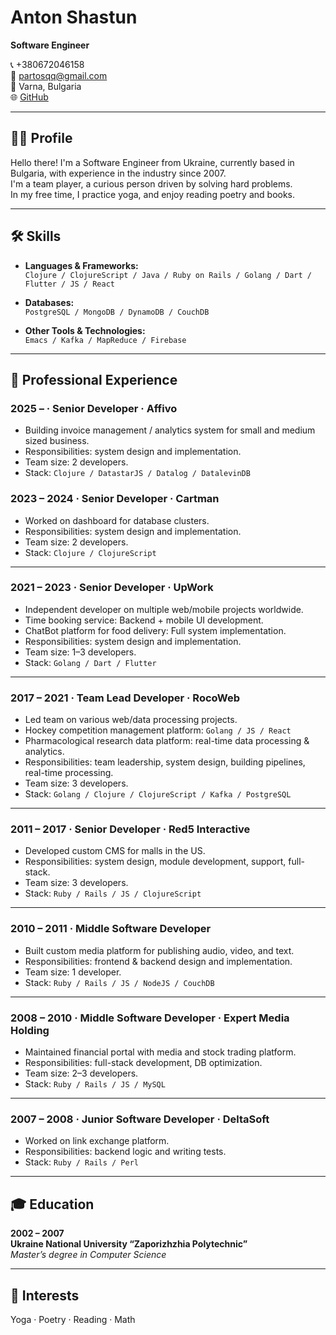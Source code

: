 # Anton Shastun  
**Software Engineer**

📞 +380672046158  
📩 [partosqq@gmail.com](mailto:partosqq@gmail.com)  
📍 Varna, Bulgaria  
🌐 [GitHub](http://github.com/faust45)

---

## 🧑‍💻 Profile

Hello there! I'm a Software Engineer from Ukraine, currently based in Bulgaria, with experience in the industry since 2007.  
I'm a team player, a curious person driven by solving hard problems.  
In my free time, I practice yoga, and enjoy reading poetry and books.

---

## 🛠️ Skills

- **Languages & Frameworks:**  
  `Clojure / ClojureScript / Java / Ruby on Rails / Golang / Dart / Flutter / JS / React`

- **Databases:**  
  `PostgreSQL / MongoDB / DynamoDB / CouchDB`

- **Other Tools & Technologies:**  
  `Emacs / Kafka / MapReduce / Firebase`

---

## 💼 Professional Experience

### **2025 –  · Senior Developer · Affivo**
- Building invoice management / analytics system for small and medium sized business.  
- Responsibilities: system design and implementation.  
- Team size: 2 developers.  
- Stack: `Clojure / DatastarJS / Datalog / DatalevinDB`

### **2023 – 2024 · Senior Developer · Cartman**
- Worked on dashboard for database clusters.  
- Responsibilities: system design and implementation.  
- Team size: 2 developers.  
- Stack: `Clojure / ClojureScript`

---

### **2021 – 2023 · Senior Developer · UpWork**
- Independent developer on multiple web/mobile projects worldwide.  
- Time booking service: Backend + mobile UI development.  
- ChatBot platform for food delivery: Full system implementation.  
- Responsibilities: system design and implementation.  
- Team size: 1–3 developers.  
- Stack: `Golang / Dart / Flutter`

---

### **2017 – 2021 · Team Lead Developer · RocoWeb**
- Led team on various web/data processing projects.  
- Hockey competition management platform: `Golang / JS / React`  
- Pharmacological research data platform: real-time data processing & analytics.  
- Responsibilities: team leadership, system design, building pipelines, real-time processing.  
- Team size: 3 developers.  
- Stack: `Golang / Clojure / ClojureScript / Kafka / PostgreSQL`

---

### **2011 – 2017 · Senior Developer · Red5 Interactive**
- Developed custom CMS for malls in the US.  
- Responsibilities: system design, module development, support, full-stack.  
- Team size: 3 developers.  
- Stack: `Ruby / Rails / JS / ClojureScript`

---

### **2010 – 2011 · Middle Software Developer**
- Built custom media platform for publishing audio, video, and text.  
- Responsibilities: frontend & backend design and implementation.  
- Team size: 1 developer.  
- Stack: `Ruby / Rails / JS / NodeJS / CouchDB`

---

### **2008 – 2010 · Middle Software Developer · Expert Media Holding**
- Maintained financial portal with media and stock trading platform.  
- Responsibilities: full-stack development, DB optimization.  
- Team size: 2–3 developers.  
- Stack: `Ruby / Rails / JS / MySQL`

---

### **2007 – 2008 · Junior Software Developer · DeltaSoft**
- Worked on link exchange platform.  
- Responsibilities: backend logic and writing tests.  
- Stack: `Ruby / Rails / Perl`

---

## 🎓 Education

**2002 – 2007**  
**Ukraine National University “Zaporizhzhia Polytechnic”**  
*Master’s degree in Computer Science*

---

## 🧘 Interests

Yoga · Poetry · Reading · Math
